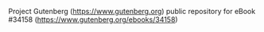 Project Gutenberg (https://www.gutenberg.org) public repository for eBook #34158 (https://www.gutenberg.org/ebooks/34158)
